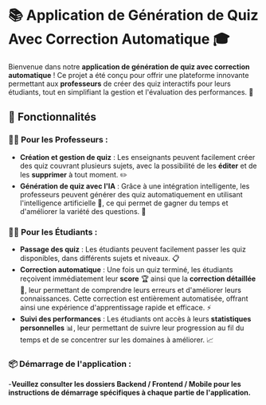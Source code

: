 # 📚 Application de Génération de Quiz Avec Correction Automatique 🎓

Bienvenue dans notre **application de génération de quiz avec correction automatique** ! Ce projet a été conçu pour offrir une plateforme innovante permettant aux **professeurs** de créer des quiz interactifs pour leurs étudiants, tout en simplifiant la gestion et l'évaluation des performances. 🚀

## 🌟 Fonctionnalités

### 👨‍🏫 Pour les Professeurs :
- **Création et gestion de quiz** : Les enseignants peuvent facilement créer des quiz couvrant plusieurs sujets, avec la possibilité de les **éditer** et de les **supprimer** à tout moment. ✏️
- **Génération de quiz avec l'IA** : Grâce à une intégration intelligente, les professeurs peuvent générer des quiz automatiquement en utilisant l'intelligence artificielle 🤖, ce qui permet de gagner du temps et d'améliorer la variété des questions. 🧠
  
### 🧑‍🎓 Pour les Étudiants :
- **Passage des quiz** : Les étudiants peuvent facilement passer les quiz disponibles, dans différents sujets et niveaux. 📋
- **Correction automatique** : Une fois un quiz terminé, les étudiants reçoivent immédiatement leur **score** 🏆 ainsi que la **correction détaillée** 📑, leur permettant de comprendre leurs erreurs et d'améliorer leurs connaissances. Cette correction est entièrement automatisée, offrant ainsi une expérience d'apprentissage rapide et efficace. ⚡
- **Suivi des performances** : Les étudiants ont accès à leurs **statistiques personnelles** 📊, leur permettant de suivre leur progression au fil du temps et de se concentrer sur les domaines à améliorer. 📈


### 📦 Démarrage de l'application :
-**Veuillez consulter les dossiers Backend / Frontend / Mobile pour les instructions de démarrage spécifiques à chaque partie de l'application.**